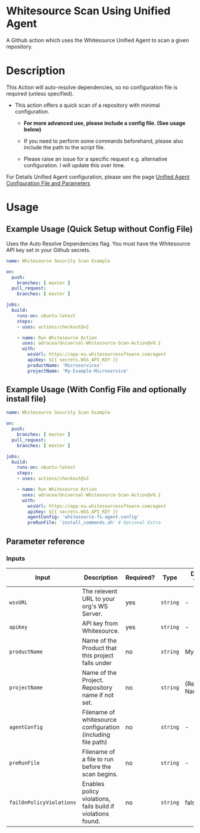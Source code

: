 # Whitesource Scan Using Unified Agent

A Github action which uses the Whitesource Unified Agent to scan a given repository. 

# Description

This Action will auto-resolve dependencies, so no configuration file is required (unless specified).

- This action offers a quick scan of a repository with minimal configuration.
    - **For more advanced use, please include a config file. (See usage below)**
    - If you need to perform some commands beforehand, please also include the path to the script file.

    - Please raise an issue for a specific request e.g. alternative configuration. I will update this over time.
    
For Details Unified Agent configuration, please see the page [Unified Agent Configuration File and Parameters](https://whitesource.atlassian.net/wiki/spaces/WD/pages/804814917/Unified+Agent+Configuration+File+and+Parameters)

# Usage

## Example Usage (Quick Setup without Config File)

Uses the Auto Resolve Dependencies flag.
You must have the Whitesource API key set in your Github secrets. 

```yaml
name: Whitesource Security Scan Example

on:
  push:
    branches: [ master ]
  pull_request:
    branches: [ master ]

jobs:
  build:
    runs-on: ubuntu-latest
    steps:
    - uses: actions/checkout@v2

    - name: Run Whitesource Action
      uses: adracea/Universal-Whitesource-Scan-Action@v0.1
      with:
        wssUrl: https://app-eu.whitesourcesoftware.com/agent
        apiKey: ${{ secrets.WSS_API_KEY }}
        productName: 'Microservices'
        projectName: 'My-Example-Microservice'

```

## Example Usage (With Config File and optionally install file)

```yaml
name: Whitesource Security Scan Example

on:
  push:
    branches: [ master ]
  pull_request:
    branches: [ master ]

jobs:
  build:
    runs-on: ubuntu-latest
    steps:
    - uses: actions/checkout@v2

    - name: Run Whitesource Action
      uses: adracea/Universal-Whitesource-Scan-Action@v0.1
      with:
        wssUrl: https://app-eu.whitesourcesoftware.com/agent
        apiKey: ${{ secrets.WSS_API_KEY }}
        agentConfig: 'whitesource-fs-agent.config'
        preRunFile: 'install_commands.sh' # Optional Extra

```

## Parameter reference

### Inputs

| Input                           | Description                                                  | Required? | Type     | Default Value      |
|---------------------------------|--------------------------------------------------------------|-----------|----------|--------------------|
| `wssURL`                        | The relevent URL to your org's WS Server.                    | yes       | `string` | -                  |
| `apiKey`                        | API key from Whitesource.                                    | yes       | `string` | -                  |
| `productName`                   | Name of the Product that this project falls under            | no        | `string` | My Product         |
| `projectName`                   | Name of the Project. Repository name if not set.             | no        | `string` | {Repository Name}  |
| `agentConfig`                    | Filename of whitesource configuration (including file path)  | no        | `string` | -                  |
| `preRunFile`             | Filename of a file to run before the scan begins.            | no        | `string` | -                  |
| `failOnPolicyViolations`   | Enables policy violations, fails build if violations found.  | no        | `string` | false              |

